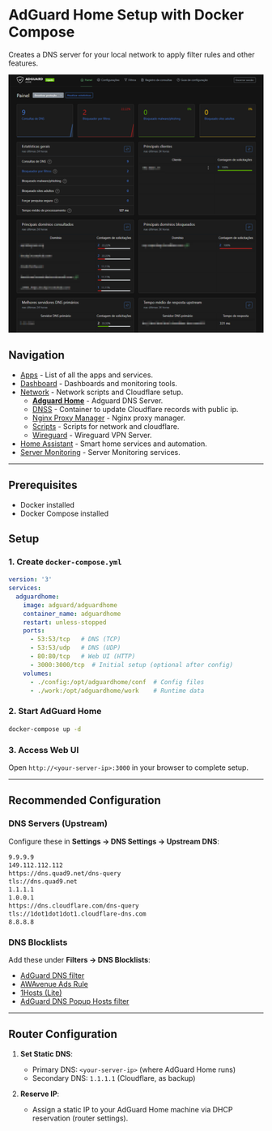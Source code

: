 # AdGuard Home Setup with Docker Compose

Creates a DNS server for your local network to apply filter rules and other features.

<img src="../../assets/network/adguardhome.png" width="900" alt="AdguardHome"/>

## Navigation
* [Apps](/apps/README.md) - List of all the apps and services.
* [Dashboard](/dashboard/README.md) - Dashboards and monitoring tools.
* [Network](/network/README.md) - Network scripts and Cloudflare setup.
  - [__Adguard Home__](/network/adguardHome/README.md) - Adguard DNS Server.
  - [DNSS](/network/dnss/README.md) - Container to update Cloudflare records with public ip.
  - [Nginx Proxy Manager](/network/nginx/README.md) - Nginx proxy manager.
  - [Scripts](/network/scripts/README.md) - Scripts for network and cloudflare.
  - [Wireguard](/network/wireguard/README.md) - Wireguard VPN Server.
* [Home Assistant](/homeassistant/README.md) - Smart home services and automation.
* [Server Monitoring](/monitoring/README.md) - Server Monitoring services.


---

## Prerequisites
- Docker installed
- Docker Compose installed

## Setup

### 1. Create `docker-compose.yml`
```yaml
version: '3'
services:
  adguardhome:
    image: adguard/adguardhome
    container_name: adguardhome
    restart: unless-stopped
    ports:
      - 53:53/tcp   # DNS (TCP)
      - 53:53/udp   # DNS (UDP)
      - 80:80/tcp   # Web UI (HTTP)
      - 3000:3000/tcp  # Initial setup (optional after config)
    volumes:
      - ./config:/opt/adguardhome/conf  # Config files
      - ./work:/opt/adguardhome/work    # Runtime data
```

### 2. Start AdGuard Home
```bash
docker-compose up -d
```

### 3. Access Web UI
Open `http://<your-server-ip>:3000` in your browser to complete setup.

---

## Recommended Configuration

### DNS Servers (Upstream)
Configure these in **Settings → DNS Settings → Upstream DNS**:
```
9.9.9.9
149.112.112.112
https://dns.quad9.net/dns-query
tls://dns.quad9.net
1.1.1.1
1.0.0.1
https://dns.cloudflare.com/dns-query
tls://1dot1dot1dot1.cloudflare-dns.com
8.8.8.8
```

### DNS Blocklists
Add these under **Filters → DNS Blocklists**:
- [AdGuard DNS filter](https://adguardteam.github.io/AdGuardSDNSFilter/Filters/filter.txt)
- [AWAvenue Ads Rule](https://raw.githubusercontent.com/awavenue/Blocklist/main/rule.txt)
- [1Hosts (Lite)](https://badmojr.gitlab.io/1hosts/Lite/adblock.txt)
- [AdGuard DNS Popup Hosts filter](https://adguardteam.github.io/HostlistsRegistry/assets/filter_14.txt)

---

## Router Configuration
1. **Set Static DNS**:
   - Primary DNS: `<your-server-ip>` (where AdGuard Home runs)
   - Secondary DNS: `1.1.1.1` (Cloudflare, as backup)

2. **Reserve IP**:
   - Assign a static IP to your AdGuard Home machine via DHCP reservation (router settings).
